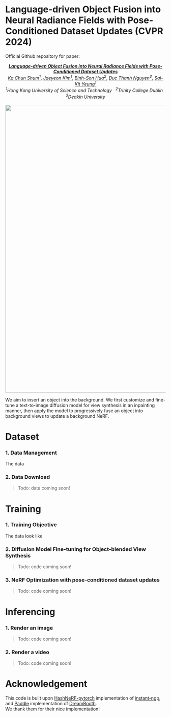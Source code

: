 # Language-driven Object Fusion into Neural Radiance Fields with Pose-Conditioned Dataset Updates (CVPR 2024)
Official Github repository for paper:
<p align="center">
  <a href="https://arxiv.org/abs/2309.11281"><i><b>Language-driven Object Fusion into Neural Radiance Fields with Pose-Conditioned Dataset Updates</b></i></a>
<br>
  <a href="https://scholar.google.com/citations?user=LAUhTjAAAAAJ"><i>Ka Chun Shum<sup>1</sup></i></a>, 
  <a href="https://ja-yeon-kim.github.io/"><i>Jaeyeon Kim<sup>1</sup></i></a>, 
  <a href="https://sonhua.github.io/"><i>Binh-Son Hua<sup>2</sup></i></a>, 
  <a href="https://ducthanhnguyen.weebly.com/"><i>Duc Thanh Nguyen<sup>3</sup></i></a>, 
  <a href="https://saikit.org/index.html"><i>Sai-Kit Yeung<sup>1</sup></i></a>
<br>
  <i><sup>1</sup>Hong Kong University of Science and Technology</i>&nbsp&nbsp <i><sup>2</sup>Trinity College Dublin</i>&nbsp&nbsp <i><sup>3</sup>Deakin University</i>
<br>
<br>
  <img width="900" src="https://github.com/kcshum/pose-conditioned-NeRF-object-fusion/assets/41816098/52277184-576a-440a-a969-09597ead7b38">
<br>
</p>
  We aim to insert an object into the background. 
  We first customize and fine-tune a text-to-image diffusion model for view synthesis in an inpainting manner, then apply the model to progressively fuse an object into background views to update a background NeRF.



# Dataset
### 1. Data Management
The data 

### 2. Data Download
> Todo: data coming soon!



# Training
### 1. Training Objective
The data look like

### 2. Diffusion Model Fine-tuning for Object-blended View Synthesis
> Todo: code coming soon!

### 3. NeRF Optimization with pose-conditioned dataset updates
> Todo: code coming soon!



# Inferencing
### 1. Render an image
> Todo: code coming soon!

### 2. Render a video
> Todo: code coming soon!



# Acknowledgement
This code is built upon [HashNeRF-pytorch](https://github.com/yashbhalgat/HashNeRF-pytorch) implementation of [instant-ngp](https://nvlabs.github.io/instant-ngp/), and [Paddle](https://github.com/PaddlePaddle/Paddle) implementation of [DreamBooth](https://dreambooth.github.io/). 
<br>
We thank them for their nice implementation!
